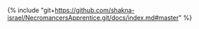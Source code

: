 {% include "git+https://github.com/shakna-israel/NecromancersApprentice.git/docs/index.md#master" %}
